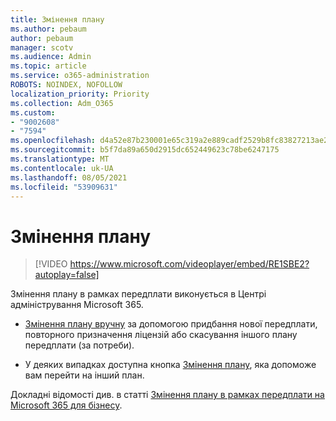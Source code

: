 ```yaml
---
title: Змінення плану
ms.author: pebaum
author: pebaum
manager: scotv
ms.audience: Admin
ms.topic: article
ms.service: o365-administration
ROBOTS: NOINDEX, NOFOLLOW
localization_priority: Priority
ms.collection: Adm_O365
ms.custom:
- "9002608"
- "7594"
ms.openlocfilehash: d4a52e87b230001e65c319a2e889cadf2529b8fc83827213ae2adce102c14bd0
ms.sourcegitcommit: b5f7da89a650d2915dc652449623c78be6247175
ms.translationtype: MT
ms.contentlocale: uk-UA
ms.lasthandoff: 08/05/2021
ms.locfileid: "53909631"
---
```

# <a name="switch-to-a-different-plan"></a>Змінення плану

> [!VIDEO https://www.microsoft.com/videoplayer/embed/RE1SBE2?autoplay=false]

Змінення плану в рамках передплати виконується в Центрі адміністрування Microsoft 365.

- [Змінення плану вручну](https://docs.microsoft.com/microsoft-365/commerce/subscriptions/switch-plans-manually) за допомогою придбання нової передплати, повторного призначення ліцензій або скасування іншого плану передплати (за потреби).

- У деяких випадках доступна кнопка [Змінення плану](https://docs.microsoft.com/microsoft-365/commerce/subscriptions/switch-to-a-different-plan#use-the-switch-plans-button), яка допоможе вам перейти на інший план.

Докладні відомості див. в статті [Змінення плану в рамках передплати на Microsoft 365 для бізнесу](https://docs.microsoft.com/microsoft-365/commerce/subscriptions/switch-to-a-different-plan).
